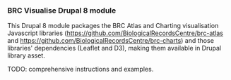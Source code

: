 ### BRC Visualise Drupal 8 module
This Drupal 8 module packages the BRC Atlas and Charting visualisation Javascript libraries (https://github.com/BiologicalRecordsCentre/brc-atlas and https://github.com/BiologicalRecordsCentre/brc-charts) and those libraries' dependencies (Leaflet and D3), making them available in Drupal library asset.

TODO: comprehensive instructions and examples.

